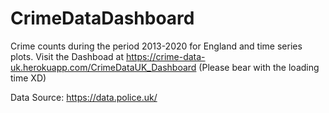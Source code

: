 # CrimeDataDashboard

Crime counts during the period 2013-2020 for England and time series plots.
Visit the Dashboad at https://crime-data-uk.herokuapp.com/CrimeDataUK_Dashboard (Please bear with the loading time XD)

Data Source: https://data.police.uk/ 

